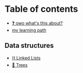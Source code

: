 # Table of contents

* [❓ owo what's this about?](README.md)
* [my learning path](my-learning-path.md)

## Data structures

* [⛓ Linked Lists](data-structures/linked-lists.md)
* [🌳 Trees](data-structures/trees.md)
